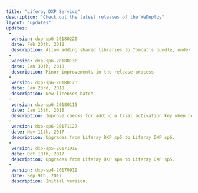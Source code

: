 ```yaml
---
title: "Liferay DXP Service"
description: "Check out the latest releases of the WeDeploy"
layout: "updates"
updates:
 -
  version: dxp-sp6-20180220
  date: Feb 20th, 2018
  description: Allow adding shared libraries to Tomcat's bundle, under `lib/ext` directory.
 -
  version: dxp-sp6-20180130
  date: Jan 30th, 2018
  description: Minor improvements in the release process
 -
  version: dxp-sp6-20180123
  date: Jan 23rd, 2018
  description: New licenses batch
 -
  version: dxp-sp6-20180115
  date: Jan 15th, 2018
  description: Improve checks for adding a trial activation key when needed.
 -
  version: dxp-sp6-20171127
  date: Nov 11th, 2017
  description: Upgrades from Liferay DXP sp5 to Liferay DXP sp6.
 -
  version: dxp-sp5-20171018
  date: Oct 18th, 2017
  description: Upgrades from Liferay DXP sp4 to Liferay DXP sp5.
 -
  version: dxp-sp4-20170919
  date: Sep 9th, 2017
  description: Initial version.
---
```



